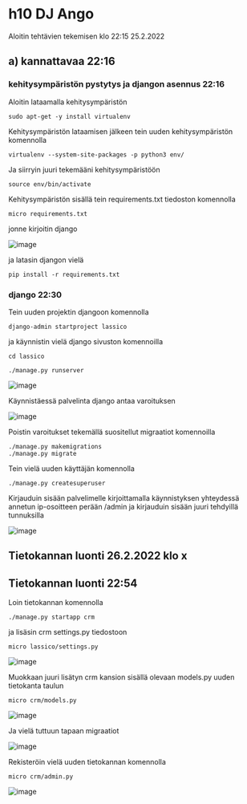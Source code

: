 # h10 DJ Ango 

Aloitin tehtävien tekemisen klo 22:15 25.2.2022

## a) kannattavaa 22:16

### kehitysympäristön pystytys ja djangon asennus 22:16

Aloitin lataamalla kehitysympäristön

    sudo apt-get -y install virtualenv

Kehitysympäristön lataamisen jälkeen tein uuden kehitysympäristön komennolla

    virtualenv --system-site-packages -p python3 env/

Ja siirryin juuri tekemääni kehitysympäristöön

    source env/bin/activate
    
Kehitysympäristön sisällä tein requirements.txt tiedoston komennolla

    micro requirements.txt

jonne kirjoitin django

![image](https://user-images.githubusercontent.com/112076377/221378149-641397df-7f18-4b10-b58a-d214ddc66c25.png)

ja latasin djangon vielä 

    pip install -r requirements.txt
    
### django 22:30

Tein uuden projektin djangoon komennolla

    django-admin startproject lassico
    
ja käynnistin vielä django sivuston komennoilla

    cd lassico
    
    ./manage.py runserver

![image](https://user-images.githubusercontent.com/112076377/221378622-6829f998-b01b-40c2-9cae-b75fab8ff2f1.png)

Käynnistäessä palvelinta django antaa varoituksen

![image](https://user-images.githubusercontent.com/112076377/221378832-70ac818b-cdae-414c-ad19-8aca318bb95c.png)

Poistin varoitukset tekemällä suositellut migraatiot komennoilla

    ./manage.py makemigrations
    ./manage.py migrate

Tein vielä uuden käyttäjän komennolla

    ./manage.py createsuperuser

Kirjauduin sisään palvelimelle kirjoittamalla käynnistyksen yhteydessä annetun ip-osoitteen perään /admin ja kirjauduin sisään juuri tehdyillä tunnuksilla

![image](https://user-images.githubusercontent.com/112076377/221378946-412f535e-9f5d-4486-8cb4-9107db9b7c43.png)

## Tietokannan luonti 26.2.2022 klo x

## Tietokannan luonti 22:54 

Loin tietokannan komennolla

    ./manage.py startapp crm
    
ja lisäsin crm settings.py tiedostoon 

    micro lassico/settings.py

![image](https://user-images.githubusercontent.com/112076377/221379270-181dcefb-ff71-4525-843f-2cffa27b3b22.png)

Muokkaan juuri lisätyn crm kansion sisällä olevaan models.py uuden tietokanta taulun

    micro crm/models.py
    
![image](https://user-images.githubusercontent.com/112076377/221379406-b848bc3e-45e9-4242-b597-40adce1648aa.png)

Ja vielä tuttuun tapaan migraatiot

![image](https://user-images.githubusercontent.com/112076377/221379477-b31acc41-35ef-433b-b8c3-65c181db0f90.png)

Rekisteröin vielä uuden tietokannan komennolla

    micro crm/admin.py
    
![image](https://user-images.githubusercontent.com/112076377/221379524-bbd425d7-6e50-4b33-bd5c-8a096052f0c4.png)




